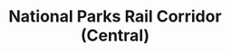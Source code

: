 ---
layout: homepage
title: National Parks  Rail Corridor (Central)
description: Brief site description here
image: /images/isomer-logo.svg
permalink: /
notification: Here's a notification bar you can use!
sections:
  - hero:
      title: Our Rail Corridor
      subtitle: Celebrating Biodiversity and Heritage of our Rail Corridor (Central)
      background: /images/hero-banner.png
      button: Learn More
      url: /contact-us/
      key_highlights:
        - title: Enhancement Plans
          description: ""
          url: https://google.com
        - title: Friends of Rail Corridor
          description: ""
          url: https://gmail.com
        - title: Educational Resources
          description: ""
          url: /privacy/
  - infobar:
      title: Infobar title
      subtitle: Subtitle
      description: About a sentence worth of description here
      button: Button text
      url: /faq/
  - resources:
      title: Media
      subtitle: Learn more
      button: View More
---